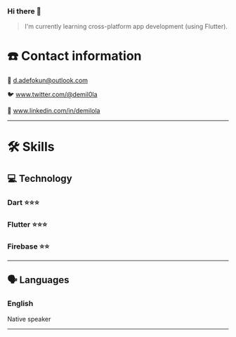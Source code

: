 ### Hi there 👋

> I'm currently learning cross-platform app development (using Flutter).

# ☎️ Contact information

📧 d.adefokun@outlook.com

🐦 www.twitter.com/@demil0la

🔗 www.linkedin.com/in/demilola

<!-- ---

# **👩🏻‍💻** Work experience

## Title

***Company**, Location – (Dates)*

Your description here -->

---

# 🛠 Skills

## 💻 Technology

### Dart ⭐️⭐️⭐️

### Flutter ⭐️⭐️⭐️

### Firebase ⭐️⭐️

---

## 🗣 Languages

### English 

Native speaker


---
<!--
# 📚 Education

## **MD in Medicine**

*2020*

NMU - Kyiv

-->
<!--
**oei8ht/oei8ht** is a ✨ _special_ ✨ repository because its `README.md` (this file) appears on your GitHub profile.

Here are some ideas to get you started:

- 🔭 I’m currently working on ...
- 🌱 I’m currently learning ...
- 👯 I’m looking to collaborate on ...
- 🤔 I’m looking for help with ...
- 💬 Ask me about ...
- 📫 How to reach me: ...
- 😄 Pronouns: ...
- ⚡ Fun fact: ...
-->

